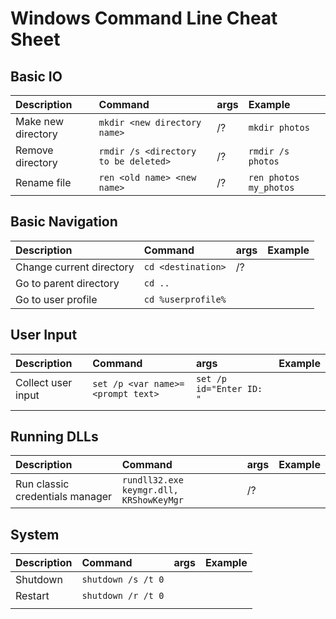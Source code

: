 # Windows Command Line Cheat Sheet

## Basic IO

|Description | Command | args | Example|
| :--- | :--- | :--- | :--- |
|Make new directory |`mkdir <new directory name>` | /? | `mkdir photos`|
|Remove directory | `rmdir /s <directory to be deleted>`| /? | `rmdir /s photos`|
|Rename file |`ren <old name> <new name>`|/?| `ren photos my_photos`|

## Basic Navigation

|Description | Command | args | Example|
| :--- | :--- | :--- | :--- |
|Change current directory|`cd <destination>`| /?|   |
|Go to parent directory |`cd ..`|   |   |
|Go to user profile|`cd %userprofile%`|   |   |

## User Input

|Description | Command | args | Example|
| :--- | :--- | :--- | :--- |
| Collect user input | `set /p <var name>=<prompt text>`| `set /p id="Enter ID: "`|   |   |
|    |   |  |

## Running DLLs    

|Description | Command | args | Example|
| :--- | :--- | :--- | :--- |
|Run classic credentials manager | `rundll32.exe keymgr.dll, KRShowKeyMgr`|  /? |   |


## System

|Description | Command | args | Example|
| :--- | :--- | :--- | :--- |
| Shutdown | `shutdown /s /t 0` |   |   |
| Restart | `shutdown /r /t 0` |   |   |
|    |    |    |
